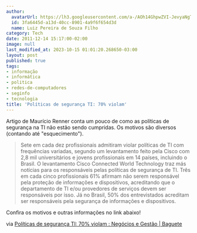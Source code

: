 ```yaml
---
author:
  avatarUrl: https://lh3.googleusercontent.com/a-/AOh14GhpwZVI-JevyaNgTdlrOT6YN20cI6V9Kxtq38Ij8AQ=s100
  id: 3fa6445d-a13d-40cc-8901-4a9f6f654d3d
  name: Luiz Pereira de Souza Filho
category: Tech
date: 2011-12-14 15:17:00-02:00
image: null
last_modified_at: 2023-10-15 01:01:20.268650-03:00
layout: post
published: true
tags:
- informação
- informática
- politica
- redes-de-computadores
- seginfo
- tecnologia
title: 'Políticas de segurança TI: 70% violam'
---
```


Artigo de Maurício Renner conta um pouco de como as políticas de segurança na TI não estão sendo cumpridas. Os motivos são diversos (contando até "esquecimento").

> Sete em cada dez profissionais admitiram violar políticas de TI com frequências variadas, segundo um levantamento feito pela Cisco com 2,8 mil universitários e jovens profissionais em 14 países, incluindo o Brasil. O levantamento Cisco Connected World Technology traz más notícias para os responsáveis pelas políticas de segurança de TI. Três em cada cinco profissionais 61% afirmam não serem responsável pela proteção de informações e dispositivos, acreditando que o departamento de TI e/ou provedores de serviços devem ser responsáveis por isso. Já no Brasil, 50% dos entrevistados acreditam ser responsáveis pela segurança de informações e dispositivos.

Confira os motivos e outras informações no link abaixo!

via [Políticas de segurança TI: 70% violam : Negócios e Gestão | Baguete](http://www.baguete.com.br/noticias/negocios-e-gestao/14/12/2011/politicas-de-seguranca-ti-70-violam)
